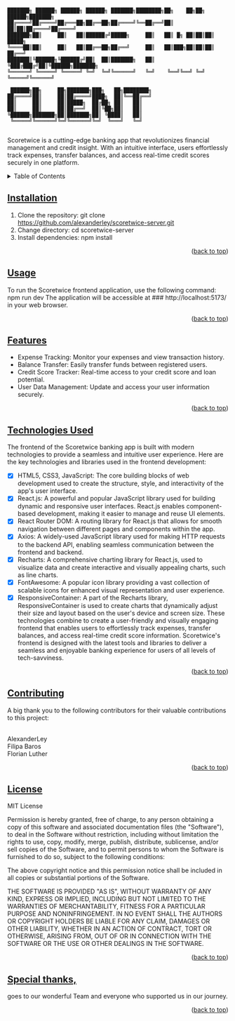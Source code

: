 ```

███████╗ ██████╗ ██████╗ ██████╗ ███████╗████████╗██╗    ██╗██╗ ██████╗███████╗
██╔════╝██╔════╝██╔═══██╗██╔══██╗██╔════╝╚══██╔══╝██║    ██║██║██╔════╝██╔════╝
███████╗██║     ██║   ██║██████╔╝█████╗     ██║   ██║ █╗ ██║██║██║     █████╗  
╚════██║██║     ██║   ██║██╔══██╗██╔══╝     ██║   ██║███╗██║██║██║     ██╔══╝  
███████║╚██████╗╚██████╔╝██║  ██║███████╗   ██║   ╚███╔███╔╝██║╚██████╗███████╗
╚══════╝ ╚═════╝ ╚═════╝ ╚═╝  ╚═╝╚══════╝   ╚═╝    ╚══╝╚══╝ ╚═╝ ╚═════╝╚══════╝
                                                                               
 ██████╗██╗     ██╗███████╗███╗   ██╗████████╗                                 
██╔════╝██║     ██║██╔════╝████╗  ██║╚══██╔══╝                                 
██║     ██║     ██║█████╗  ██╔██╗ ██║   ██║                                    
██║     ██║     ██║██╔══╝  ██║╚██╗██║   ██║                                    
╚██████╗███████╗██║███████╗██║ ╚████║   ██║                                    
 ╚═════╝╚══════╝╚═╝╚══════╝╚═╝  ╚═══╝   ╚═╝                                    
                                                                               
```
                                                                               


Scoretwice is a cutting-edge banking app that revolutionizes financial management and credit insight. With an intuitive interface, users effortlessly track expenses, transfer balances, and access real-time credit scores securely in one platform.
<!-- TABLE OF CONTENT -->
<details>
  <summary>Table of Contents</summary>
  <ol>
    <li>
      <a href="#installation">Installation</a>
    </li>
    <li>
      <a href="#usage">Usage</a>
    </li>
    <li><a href="#features">Features</a>
    </li>
    <li><a href="#technologies-used">Technologies Used</a>
      <ul>
        <li>HTML5, CSS3, JavaScript</li>
        <li>React.js</li>
        <li>React Router DOM</li>
        <li>Axios</li>
        <li>Recharts</li>
        <li>FontAwesome</li>
        <li>ResponsiveContainer</li>
      </ul>
    </li>
    <li><a href="#contributing">Contributing</a></li>
    <li><a href="#license">License</a></li>
    <li><a href="#special-thanks">Special Thanks</a></li>
    
  </ol>
</details>


<!-- INSTALLATION -->
## [Installation](#installation)

1. Clone the repository: git clone https://github.com/alexanderley/scoretwice-server.git
2. Change directory: cd scoretwice-server
3. Install dependencies: npm install
<p align="right">(<a href="#Installation">back to top</a>)</p>


<!-- USAGE -->
## [Usage](#usage)

To run the Scoretwice frontend application, use the following command:
npm run dev
The application will be accessible at ### http://localhost:5173/ in your web browser.
<p align="right">(<a href="#Usage">back to top</a>)</p>



<!-- FEATURES -->
## [Features](#features)

- Expense Tracking: Monitor your expenses and view transaction history.
- Balance Transfer: Easily transfer funds between registered users.
- Credit Score Tracker: Real-time access to your credit score and loan potential.
- User Data Management: Update and access your user information securely.
<p align="right">(<a href="#Features">back to top</a>)</p>


<!-- TECHNOLOGIES USED -->
## [Technologies Used](#technologies-used)

The frontend of the Scoretwice banking app is built with modern technologies to provide a seamless and intuitive user experience. Here are the key technologies and libraries used in the frontend development:
- [x] HTML5, CSS3, JavaScript: The core building blocks of web development used to create the structure, style, and interactivity of the app's user interface.
- [x] React.js: A powerful and popular JavaScript library used for building dynamic and responsive user interfaces. React.js enables component-based development, making it easier to manage and reuse UI elements.
- [x] React Router DOM: A routing library for React.js that allows for smooth navigation between different pages and components within the app.
- [x] Axios: A widely-used JavaScript library used for making HTTP requests to the backend API, enabling seamless communication between the frontend and backend.
- [x] Recharts: A comprehensive charting library for React.js, used to visualize data and create interactive and visually appealing charts, such as line charts.
- [x] FontAwesome: A popular icon library providing a vast collection of scalable icons for enhanced visual representation and user experience.
- [x] ResponsiveContainer: A part of the Recharts library, ResponsiveContainer is used to create charts that dynamically adjust their size and layout based on the user's device and screen size.
These technologies combine to create a user-friendly and visually engaging frontend that enables users to effortlessly track expenses, transfer balances, and access real-time credit score information. Scoretwice's frontend is designed with the latest tools and libraries to deliver a seamless and enjoyable banking experience for users of all levels of tech-savviness.

<p align="right">(<a href="#Technologies-Used">back to top</a>)</p>



<!-- CONTRIBUTING -->
## [Contributing](#contributing)

A big thank you to the following contributors for their valuable contributions to this project:
</br></br>

AlexanderLey</br>
Filipa Baros</br>
Florian Luther</br>

<p align="right">(<a href="#Contributing">back to top</a>)</p>


<!-- LICENSE -->
## [License](#license)

MIT License

Permission is hereby granted, free of charge, to any person obtaining a copy
of this software and associated documentation files (the "Software"), to deal
in the Software without restriction, including without limitation the rights
to use, copy, modify, merge, publish, distribute, sublicense, and/or sell
copies of the Software, and to permit persons to whom the Software is
furnished to do so, subject to the following conditions:

The above copyright notice and this permission notice shall be included in all
copies or substantial portions of the Software.

THE SOFTWARE IS PROVIDED "AS IS", WITHOUT WARRANTY OF ANY KIND, EXPRESS OR
IMPLIED, INCLUDING BUT NOT LIMITED TO THE WARRANTIES OF MERCHANTABILITY,
FITNESS FOR A PARTICULAR PURPOSE AND NONINFRINGEMENT. IN NO EVENT SHALL THE
AUTHORS OR COPYRIGHT HOLDERS BE LIABLE FOR ANY CLAIM, DAMAGES OR OTHER
LIABILITY, WHETHER IN AN ACTION OF CONTRACT, TORT OR OTHERWISE, ARISING FROM,
OUT OF OR IN CONNECTION WITH THE SOFTWARE OR THE USE OR OTHER DEALINGS IN THE
SOFTWARE.

<p align="right">(<a href="#License">back to top</a>)</p>


<!-- SPECIAL THANKS -->
## [Special thanks,](#special-thanks)
goes to our wonderful Team and everyone who supported us in our journey.
<p align="right">(<a href="#Special-Thanks">back to top</a>)</p>

</br></br>
</br>
</br>

